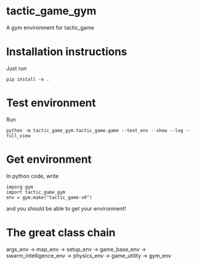 # tactic_game_gym

A gym environment for tactic_game

# Installation instructions

Just run

```
pip install -e .
```

# Test environment

Run

```
python -m tactic_game_gym.tactic_game.game --test_env --show --log --full_view
```

# Get environment

In python code, write

```
imporg gym
import tactic_game_gym
env = gym.make("tactic_game-v0")
```

and you should be able to get your environment!

# The great class chain

args_env -> map_env -> setup_env -> game_base_env -> swarm_intelligence_env -> physics_env -> game_utility -> gym_env
